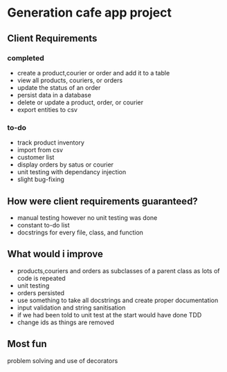 # Generation cafe app project
## Client Requirements
### completed
* create a product,courier or order and add it to a table
* view all products, couriers, or orders
* update the status of an order
* persist data in a database
* delete or update a product, order, or courier
* export entities to csv
  
### to-do

* track product inventory
* import from csv
* customer list 
* display orders by satus or courier
* unit testing with dependancy injection
* slight bug-fixing
  
## How were client requirements guaranteed?
* manual testing however no unit testing was done
* constant to-do list
* docstrings for every file, class, and function

## What would i improve
* products,couriers and orders as subclasses of a parent class as lots of code is repeated
* unit testing
* orders persisted
* use something to take all docstrings and create proper documentation
* input validation and string sanitisation 
* if we had been told to unit test at the start would have done TDD
* change ids as things are removed
## Most fun
problem solving and use of decorators